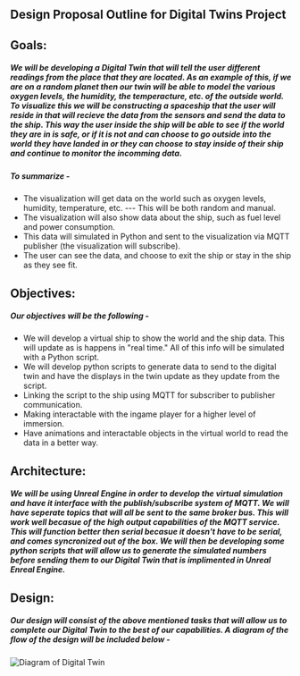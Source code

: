 ## Design Proposal Outline for Digital Twins Project

**Goals:**
---
##### We will be developing a Digital Twin that will tell the user different readings from the place that they are located. As an example of this, if we are on a random planet then our twin will be able to model the various oxygen levels, the humidity, the temperacture, etc. of the outside world. To visualize this we will be constructing a spaceship that the user will reside in that will recieve the data from the sensors and send the data to the ship. This way the user inside the ship will be able to see if the world they are in is safe, or if it is not and can choose to go outside into the world they have landed in or they can choose to stay inside of their ship and continue to monitor the incomming data.

##### To summarize -
  - The visualization will get data on the world such as oxygen levels, humidity, temperature, etc. --- This will be both random and manual.
  - The visualization will also show data about the ship, such as fuel level and power consumption.
  - This data will simulated in Python and sent to the visualization via MQTT publisher (the visualization will subscribe).
  - The user can see the data, and choose to exit the ship or stay in the ship as they see fit.

**Objectives:**
---
##### Our objectives will be the following -
  - We will develop a virtual ship to show the world and the ship data. This will update as is happens in "real time." All of this info will be simulated with a Python script.
  - We will develop python scripts to generate data to send to the digital twin and have the displays in the twin update as they update from the script.
  - Linking the script to the ship using MQTT for subscriber to publisher communication.
  - Making interactable with the ingame player for a higher level of immersion.
  - Have animations and interactable objects in the virtual world to read the data in a better way.

**Architecture:**
---
##### We will be using Unreal Engine in order to develop the virtual simulation and have it interface with the publish/subscribe system of MQTT. We will have seperate topics that will all be sent to the same broker bus. This will work well becasue of the high output capabilities of the MQTT service. This will function better then serial becasue it doesn't have to be serial, and comes syncronized out of the box. We will then be developing some python scripts that will allow us to generate the simulated numbers before sending them to our Digital Twin that is implimented in Unreal Enreal Engine.

**Design:**
---
##### Our design will consist of the above mentioned tasks that will allow us to complete our Digital Twin to the best of our capabilities. A diagram of the flow of the design will be included below - 

![Diagram of Digital Twin](https://github.com/ibfleming/DigitalTwinsProject/blob/main/ExternalApps/Documents/Draw_io/DigitalTwinsProjectProposalDiagram.png)
